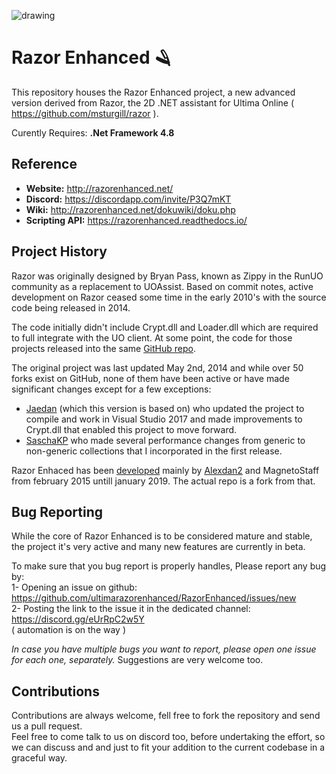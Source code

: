 ![drawing](dokuwiki/media/razor-enhanced-splash.png)

# Razor Enhanced 🪒

This repository houses the Razor Enhanced project, a new advanced version derived from Razor, the 2D .NET assistant for Ultima Online ( https://github.com/msturgill/razor ).  

Curently Requires: **.Net Framework 4.8**

## Reference

- **Website:**  http://razorenhanced.net/
- **Discord:** https://discordapp.com/invite/P3Q7mKT
- **Wiki:** http://razorenhanced.net/dokuwiki/doku.php
- **Scripting API:** https://razorenhanced.readthedocs.io/

## Project History

Razor was originally designed by Bryan Pass, known as Zippy in the RunUO community as a replacement to UOAssist. Based on commit notes, active development on Razor ceased some time in the early 2010's with the source code being released in 2014.

The code initially didn't include Crypt.dll and Loader.dll which are required to full integrate with the UO client. At some point, the code for those projects released into the same [GitHub repo](https://github.com/msturgill/razor).

The original project was last updated May 2nd, 2014 and while over 50 forks exist on GitHub, none of them have been active or have made significant changes except for a few exceptions:

* [Jaedan](https://github.com/jaedan) (which this version is based on) who updated the project to compile and work in Visual Studio 2017 and made improvements to Crypt.dll that enabled this project to move forward.
* [SaschaKP](https://github.com/SaschaKP) who made several performance changes from generic to non-generic collections that I incorporated in the first release.

Razor Enhaced has been [developed](https://bitbucket.org/RazorFork/razor-enhanced/) mainly by [Alexdan2](https://github.com/alexdan) and MagnetoStaff from february 2015 untill january 2019. The actual repo is a fork from that.

## Bug Reporting

While the core of Razor Enhanced is to be considered mature and stable, the project it's very active and many new features are currently in beta.

To make sure that you bug report is properly handles, Please report any bug by:    
1- Opening an issue on github: https://github.com/ultimarazorenhanced/RazorEnhanced/issues/new     
2- Posting the link to the issue it in the dedicated channel: https://discord.gg/eUrRpC2w5Y      
   ( automation is on the way )      

_In case you have multiple bugs you want to report, please open one issue for each one, separately._
Suggestions are very welcome too.

## Contributions

Contributions are always welcome, fell free to fork the repository and send us a pull request.     
Feel free to come talk to us on discord too, before undertaking the effort, so we can discuss and and just to fit your addition to the current codebase in a graceful way.   




